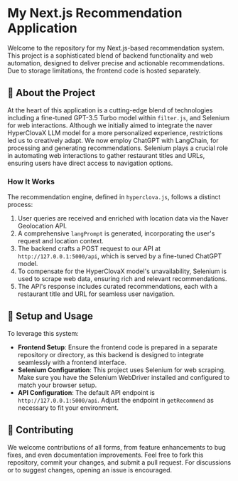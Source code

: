 # My Next.js Recommendation Application

Welcome to the repository for my Next.js-based recommendation system. This project is a sophisticated blend of backend functionality and web automation, designed to deliver precise and actionable recommendations. Due to storage limitations, the frontend code is hosted separately.

## 🚀 About the Project

At the heart of this application is a cutting-edge blend of technologies including a fine-tuned GPT-3.5 Turbo model within `filter.js`, and Selenium for web interactions. Although we initially aimed to integrate the naver HyperClovaX LLM model for a more personalized experience, restrictions led us to creatively adapt. We now employ ChatGPT with LangChain, for processing and generating recommendations. Selenium plays a crucial role in automating web interactions to gather restaurant titles and URLs, ensuring users have direct access to navigation options.

### How It Works

The recommendation engine, defined in `hyperclova.js`, follows a distinct process:

1. User queries are received and enriched with location data via the Naver Geolocation API.
2. A comprehensive `langPrompt` is generated, incorporating the user's request and location context.
3. The backend crafts a POST request to our API at `http://127.0.0.1:5000/api`, which is served by a fine-tuned ChatGPT model.
4. To compensate for the HyperClovaX model's unavailability, Selenium is used to scrape web data, ensuring rich and relevant recommendations.
5. The API's response includes curated recommendations, each with a restaurant title and URL for seamless user navigation.

## 🔧 Setup and Usage

To leverage this system:

- **Frontend Setup**: Ensure the frontend code is prepared in a separate repository or directory, as this backend is designed to integrate seamlessly with a frontend interface.
- **Selenium Configuration**: This project uses Selenium for web scraping. Make sure you have the Selenium WebDriver installed and configured to match your browser setup.
- **API Configuration**: The default API endpoint is `http://127.0.0.1:5000/api`. Adjust the endpoint in `getRecommend` as necessary to fit your environment.

## 🤝 Contributing

We welcome contributions of all forms, from feature enhancements to bug fixes, and even documentation improvements. Feel free to fork this repository, commit your changes, and submit a pull request. For discussions or to suggest changes, opening an issue is encouraged.

